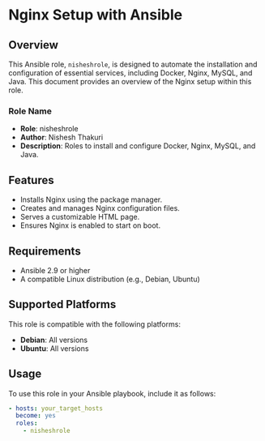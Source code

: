 # Nginx Setup with Ansible

## Overview

This Ansible role, `nisheshrole`, is designed to automate the installation and configuration of essential services, including Docker, Nginx, MySQL, and Java. This document provides an overview of the Nginx setup within this role.

### Role Name

- **Role**: nisheshrole
- **Author**: Nishesh Thakuri
- **Description**: Roles to install and configure Docker, Nginx, MySQL, and Java.

## Features

- Installs Nginx using the package manager.
- Creates and manages Nginx configuration files.
- Serves a customizable HTML page.
- Ensures Nginx is enabled to start on boot.

## Requirements

- Ansible 2.9 or higher
- A compatible Linux distribution (e.g., Debian, Ubuntu)

## Supported Platforms

This role is compatible with the following platforms:

- **Debian**: All versions
- **Ubuntu**: All versions

## Usage

To use this role in your Ansible playbook, include it as follows:

```yaml
- hosts: your_target_hosts
  become: yes
  roles:
    - nisheshrole

